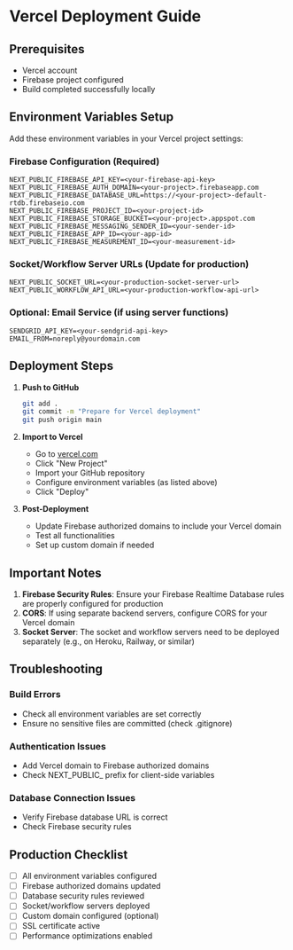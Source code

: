 # Vercel Deployment Guide

## Prerequisites
- Vercel account
- Firebase project configured
- Build completed successfully locally

## Environment Variables Setup

Add these environment variables in your Vercel project settings:

### Firebase Configuration (Required)
```
NEXT_PUBLIC_FIREBASE_API_KEY=<your-firebase-api-key>
NEXT_PUBLIC_FIREBASE_AUTH_DOMAIN=<your-project>.firebaseapp.com
NEXT_PUBLIC_FIREBASE_DATABASE_URL=https://<your-project>-default-rtdb.firebaseio.com
NEXT_PUBLIC_FIREBASE_PROJECT_ID=<your-project-id>
NEXT_PUBLIC_FIREBASE_STORAGE_BUCKET=<your-project>.appspot.com
NEXT_PUBLIC_FIREBASE_MESSAGING_SENDER_ID=<your-sender-id>
NEXT_PUBLIC_FIREBASE_APP_ID=<your-app-id>
NEXT_PUBLIC_FIREBASE_MEASUREMENT_ID=<your-measurement-id>
```

### Socket/Workflow Server URLs (Update for production)
```
NEXT_PUBLIC_SOCKET_URL=<your-production-socket-server-url>
NEXT_PUBLIC_WORKFLOW_API_URL=<your-production-workflow-api-url>
```

### Optional: Email Service (if using server functions)
```
SENDGRID_API_KEY=<your-sendgrid-api-key>
EMAIL_FROM=noreply@yourdomain.com
```

## Deployment Steps

1. **Push to GitHub**
   ```bash
   git add .
   git commit -m "Prepare for Vercel deployment"
   git push origin main
   ```

2. **Import to Vercel**
   - Go to [vercel.com](https://vercel.com)
   - Click "New Project"
   - Import your GitHub repository
   - Configure environment variables (as listed above)
   - Click "Deploy"

3. **Post-Deployment**
   - Update Firebase authorized domains to include your Vercel domain
   - Test all functionalities
   - Set up custom domain if needed

## Important Notes

1. **Firebase Security Rules**: Ensure your Firebase Realtime Database rules are properly configured for production
2. **CORS**: If using separate backend servers, configure CORS for your Vercel domain
3. **Socket Server**: The socket and workflow servers need to be deployed separately (e.g., on Heroku, Railway, or similar)

## Troubleshooting

### Build Errors
- Check all environment variables are set correctly
- Ensure no sensitive files are committed (check .gitignore)

### Authentication Issues
- Add Vercel domain to Firebase authorized domains
- Check NEXT_PUBLIC_ prefix for client-side variables

### Database Connection Issues
- Verify Firebase database URL is correct
- Check Firebase security rules

## Production Checklist
- [ ] All environment variables configured
- [ ] Firebase authorized domains updated
- [ ] Database security rules reviewed
- [ ] Socket/workflow servers deployed
- [ ] Custom domain configured (optional)
- [ ] SSL certificate active
- [ ] Performance optimizations enabled